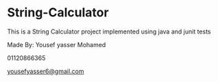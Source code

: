 # String-Calculator

This is a String Calculator project implemented using java and junit tests

Made By: Yousef yasser Mohamed

01120866365

yousefyasser6@gmail.com
